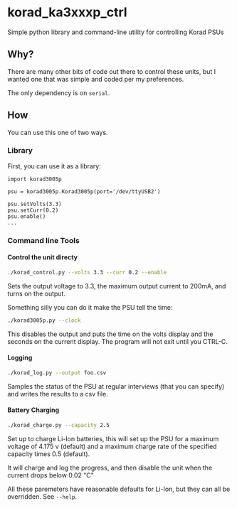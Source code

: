 # korad_ka3xxxp_ctrl

Simple python library and command-line utility for controlling Korad PSUs

## Why?

There are many other bits of code out there to control these units,
but I wanted one that was simple and coded per my preferences.

The only dependency is on `serial`.

## How

You can use this one of two ways. 

### Library

First, you can use it as a library:

```python3
import korad3005p

psu = korad3005p.Korad3005p(port='/dev/ttyUSB2')

psu.setVolts(3.3)
psu.setCurr(0.2)
psu.enable()
...
```

### Command line Tools

#### Control the unit directy

```sh
./korad_control.py --volts 3.3 --curr 0.2 --enable
```
Sets the output voltage to 3.3, the maximum output current to
200mA, and turns on the output.

Something silly you can do it make the PSU tell the time:

```sh
./korad3005p.py --clock
```

This disables the output and puts the time on the volts
display and the seconds on the current display. The program
will not exit until you CTRL-C.

#### Logging

```sh
./korad_log.py --output foo.csv
```

Samples the status of the PSU at regular interviews (that you can specify)
and writes the results to a csv file.

#### Battery Charging

```sh
./korad_charge.py --capacity 2.5
```

Set up to charge Li-Ion batteries, this will set up the PSU for a
maximum voltage of 4.175 v (default) and a maximum charge rate of
the specified capacity times 0.5 (default).

It will charge and log the progress, and then disable the unit when
the current drops below 0.02 "C"

All these paremeters have reasonable defaults for Li-Ion, but they
can all be overridden. See `--help`.

